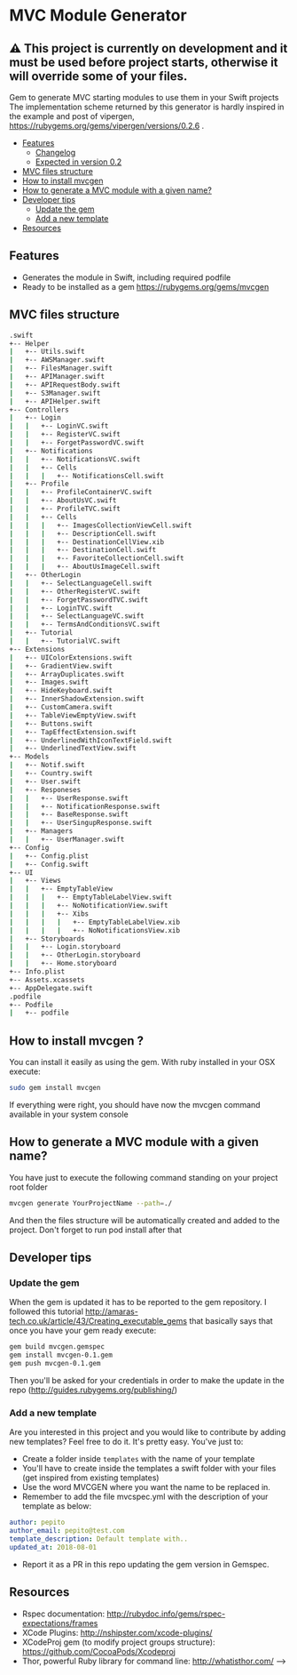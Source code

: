 MVC Module Generator
======================

## :warning: This project is currently on development and it must be used before project starts, otherwise it will override some of your files.

Gem to generate MVC starting modules to use them in your Swift projects
The implementation scheme returned by this generator is hardly inspired in the example and post of vipergen, https://rubygems.org/gems/vipergen/versions/0.2.6 .

- [Features](#features)
  - [Changelog](#changelog-0.1)
  - [Expected in version 0.2](#expected-in-version-0.2)
- [MVC files structure](#mvc-files-structure)
- [How to install mvcgen](#how-to-install-mvcgen)
- [How to generate a MVC module with a given name?](#how-to-generate-a-mvc-module-with-a-given-name?)
- [Developer tips](#developer-tips)
  - [Update the gem](#update-the-gem)
  - [Add a new template](#add-a-new-template)
- [Resources](#resources)

## Features
- Generates the module in Swift, including required podfile
- Ready to be installed as a gem https://rubygems.org/gems/mvcgen

<!-- ### Changelog 0.1.1 -->

## MVC files structure
```bash
.swift
+-- Helper
|   +-- Utils.swift
|   +-- AWSManager.swift
|   +-- FilesManager.swift
|   +-- APIManager.swift
|   +-- APIRequestBody.swift
|   +-- S3Manager.swift
|   +-- APIHelper.swift
+-- Controllers
|   +-- Login
|   |   +-- LoginVC.swift
|   |   +-- RegisterVC.swift
|   |   +-- ForgetPasswordVC.swift
|   +-- Notifications
|   |   +-- NotificationsVC.swift
|   |   +-- Cells
|   |   |   +-- NotificationsCell.swift
|   +-- Profile
|   |   +-- ProfileContainerVC.swift
|   |   +-- AboutUsVC.swift
|   |   +-- ProfileTVC.swift
|   |   +-- Cells
|   |   |   +-- ImagesCollectionViewCell.swift
|   |   |   +-- DescriptionCell.swift
|   |   |   +-- DestinationCellView.xib
|   |   |   +-- DestinationCell.swift
|   |   |   +-- FavoriteCollectionCell.swift
|   |   |   +-- AboutUsImageCell.swift
|   +-- OtherLogin
|   |   +-- SelectLanguageCell.swift
|   |   +-- OtherRegisterVC.swift
|   |   +-- ForgetPasswordTVC.swift
|   |   +-- LoginTVC.swift
|   |   +-- SelectLanguageVC.swift
|   |   +-- TermsAndConditionsVC.swift
|   +-- Tutorial
|   |   +-- TutorialVC.swift
+-- Extensions
|   +-- UIColorExtensions.swift
|   +-- GradientView.swift
|   +-- ArrayDuplicates.swift
|   +-- Images.swift
|   +-- HideKeyboard.swift
|   +-- InnerShadowExtension.swift
|   +-- CustomCamera.swift
|   +-- TableViewEmptyView.swift
|   +-- Buttons.swift
|   +-- TapEffectExtension.swift
|   +-- UnderlinedWithIconTextField.swift
|   +-- UnderlinedTextView.swift
+-- Models
|   +-- Notif.swift
|   +-- Country.swift
|   +-- User.swift
|   +-- Responeses
|   |   +-- UserResponse.swift
|   |   +-- NotificationResponse.swift
|   |   +-- BaseResponse.swift
|   |   +-- UserSingupResponse.swift
|   +-- Managers
|   |   +-- UserManager.swift
+-- Config
|   +-- Config.plist
|   +-- Config.swift
+-- UI
|   +-- Views
|   |   +-- EmptyTableView
|   |   |   +-- EmptyTableLabelView.swift
|   |   |   +-- NoNotificationView.swift
|   |   |   +-- Xibs
|   |   |   |   +-- EmptyTableLabelView.xib
|   |   |   |   +-- NoNotificationsView.xib
|   +-- Storyboards
|   |   +-- Login.storyboard
|   |   +-- OtherLogin.storyboard
|   |   +-- Home.storyboard
+-- Info.plist
+-- Assets.xcassets
+-- AppDelegate.swift
.podfile
+-- Podfile
|   +-- podfile
```
## How to install mvcgen ?
You can install it easily as using the gem. With ruby installed in your OSX execute:
```bash
sudo gem install mvcgen
```
If everything were right, you should have now the mvcgen command available in your system console

## How to generate a MVC module with a given name?
You have just to execute the following command standing on your project root folder
```bash
mvcgen generate YourProjectName --path=./
```
And then the files structure will be automatically created and added to the project. Don't forget to run pod install after that

## Developer tips
### Update the gem 
When the gem is updated it has to be reported to the gem repository. I followed this tutorial http://amaras-tech.co.uk/article/43/Creating_executable_gems that basically says that once you have your gem ready execute:
```bash
gem build mvcgen.gemspec
gem install mvcgen-0.1.gem
gem push mvcgen-0.1.gem
```
Then you'll be asked for your credentials in order to make the update in the repo (http://guides.rubygems.org/publishing/)

### Add a new template
Are you interested in this project and you would like to contribute by adding new templates? Feel free to do it. It's pretty easy. You've just to:
- Create a folder inside `templates` with the name of your template
- You'll have to create inside the templates a swift folder with your files (get inspired from existing templates)
- Use the word MVCGEN where you want the name to be replaced in.
- Remember to add the file mvcspec.yml with the description of your template as below:
```yaml
author: pepito
author_email: pepito@test.com
template_description: Default template with..
updated_at: 2018-08-01
```
- Report it as a PR in this repo updating the gem version in Gemspec.

## Resources
- Rspec documentation: http://rubydoc.info/gems/rspec-expectations/frames
- XCode Plugins: http://nshipster.com/xcode-plugins/
- XCodeProj gem (to modify project groups structure): https://github.com/CocoaPods/Xcodeproj
- Thor, powerful Ruby library for command line: http://whatisthor.com/ -->
